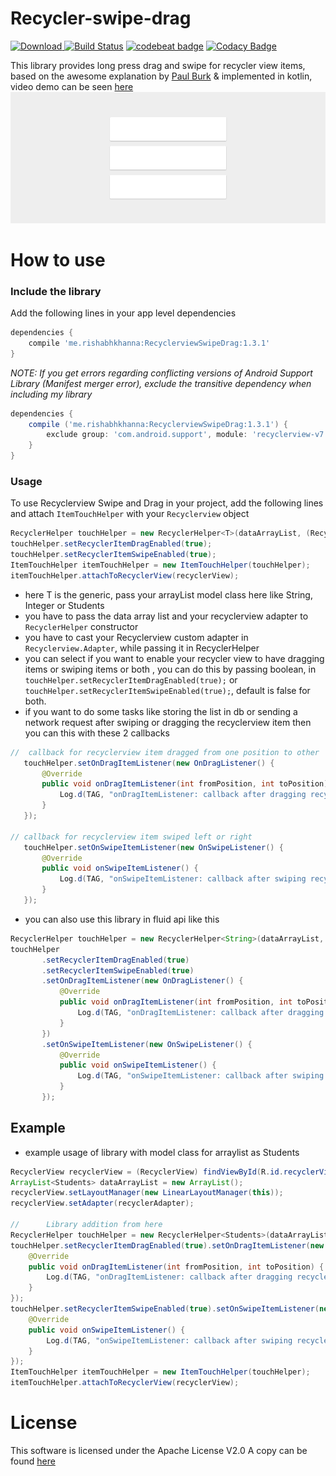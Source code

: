 # Recycler-swipe-drag
 [ ![Download](https://api.bintray.com/packages/rishabhk07/RecyclerviewSwipeDrag/RecyclerviewSwipeDrag/images/download.svg) ](https://bintray.com/rishabhk07/RecyclerviewSwipeDrag/RecyclerviewSwipeDrag/_latestVersion)
[![Build Status](https://travis-ci.org/Rishabhk07/Recycler-swipe-drag.svg?branch=master)](https://travis-ci.org/Rishabhk07/Recycler-swipe-drag)
[![codebeat badge](https://codebeat.co/badges/e788401f-828e-4b18-a1cb-43a6ca6621f6)](https://codebeat.co/projects/github-com-rishabhk07-recycler-swipe-drag-master)
[![Codacy Badge](https://api.codacy.com/project/badge/Grade/cd69e4e6889f4c4dbe4b9600b0aa4e10)](https://www.codacy.com/app/Rishabhk07/Recycler-swipe-drag?utm_source=github.com&amp;utm_medium=referral&amp;utm_content=Rishabhk07/Recycler-swipe-drag&amp;utm_campaign=Badge_Grade)


This library provides long press drag and swipe for recycler view items, based on the awesome explanation by [Paul Burk](https://medium.com/@ipaulpro/drag-and-swipe-with-recyclerview-b9456d2b1aaf) & implemented in kotlin, video demo can be seen [here](https://youtu.be/MPlqJXkMG50)
![](./demo.gif)

# How to use 
### Include the library 
Add the following lines in your app level dependencies

```groovy
dependencies {
    compile 'me.rishabhkhanna:RecyclerviewSwipeDrag:1.3.1'
}
```
_NOTE: If you get errors regarding conflicting versions of Android Support Library (Manifest merger error), exclude the transitive dependency when including my library_

```groovy
dependencies {
    compile ('me.rishabhkhanna:RecyclerviewSwipeDrag:1.3.1') {
        exclude group: 'com.android.support', module: 'recyclerview-v7'
    }
}

```


### Usage
 To use Recyclerview Swipe and Drag in your project, add the following lines and attach `ItemTouchHelper` with your `Recyclerview` object
   
```java
RecyclerHelper touchHelper = new RecyclerHelper<T>(dataArrayList, (RecyclerView.Adapter) recyclerAdapter);
touchHelper.setRecyclerItemDragEnabled(true);
touchHelper.setRecyclerItemSwipeEnabled(true);
ItemTouchHelper itemTouchHelper = new ItemTouchHelper(touchHelper);
itemTouchHelper.attachToRecyclerView(recyclerView);
```

 - here T is the generic, pass your arrayList model class here like String, Integer or Students
 - you have to pass the data array list and your recyclerview adapter to `RecyclerHelper` constructor
 - you have to cast your Recyclerview custom adapter in `Recyclerview.Adapter`, while passing it in RecyclerHelper
 - you can select if you want to enable your recycler view to have dragging items or swiping items or both , you can do this by passing boolean, in `touchHelper.setRecyclerItemDragEnabled(true);` or `touchHelper.setRecyclerItemSwipeEnabled(true);`, default is false for both.
 - if you want to do some tasks like storing the list in db or sending a network request after swiping or dragging the recyclerview item then you can this with these 2 callbacks
 ```java
//  callback for recyclerview item dragged from one position to other
    touchHelper.setOnDragItemListener(new OnDragListener() {
        @Override
        public void onDragItemListener(int fromPosition, int toPosition) {
            Log.d(TAG, "onDragItemListener: callback after dragging recycler view item");
        }
    });

// callback for recyclerview item swiped left or right        
    touchHelper.setOnSwipeItemListener(new OnSwipeListener() {
        @Override
        public void onSwipeItemListener() {
            Log.d(TAG, "onSwipeItemListener: callback after swiping recycler view item");
        }
    });
 ```
 
 - you can also use this library in fluid api like this
 
 ```java
RecyclerHelper touchHelper = new RecyclerHelper<String>(dataArrayList, (RecyclerView.Adapter) recyclerAdapter);
touchHelper
        .setRecyclerItemDragEnabled(true)
        .setRecyclerItemSwipeEnabled(true)
        .setOnDragItemListener(new OnDragListener() {
            @Override
            public void onDragItemListener(int fromPosition, int toPosition) {
                Log.d(TAG, "onDragItemListener: callback after dragging recycler view item");
            }
        })
        .setOnSwipeItemListener(new OnSwipeListener() {
            @Override
            public void onSwipeItemListener() {
                Log.d(TAG, "onSwipeItemListener: callback after swiping recycler view item");
            }
        });
 ```
## Example 
 - example usage of library with model class for arraylist as Students
```java
RecyclerView recyclerView = (RecyclerView) findViewById(R.id.recyclerView);
ArrayList<Students> dataArrayList = new ArrayList();
recyclerView.setLayoutManager(new LinearLayoutManager(this));
recyclerView.setAdapter(recyclerAdapter);

//      Library addition from here
RecyclerHelper touchHelper = new RecyclerHelper<Students>(dataArrayList, (RecyclerView.Adapter) recyclerAdapter);
touchHelper.setRecyclerItemDragEnabled(true).setOnDragItemListener(new OnDragListener() {
    @Override
    public void onDragItemListener(int fromPosition, int toPosition) {
        Log.d(TAG, "onDragItemListener: callback after dragging recycler view item");
    }
});
touchHelper.setRecyclerItemSwipeEnabled(true).setOnSwipeItemListener(new OnSwipeListener() {
    @Override
    public void onSwipeItemListener() {
        Log.d(TAG, "onSwipeItemListener: callback after swiping recycler view item");
    }
});
ItemTouchHelper itemTouchHelper = new ItemTouchHelper(touchHelper);
itemTouchHelper.attachToRecyclerView(recyclerView);
```

# License 
This software is licensed under the Apache License V2.0 A copy can be found [here](./LICENSE.md)
